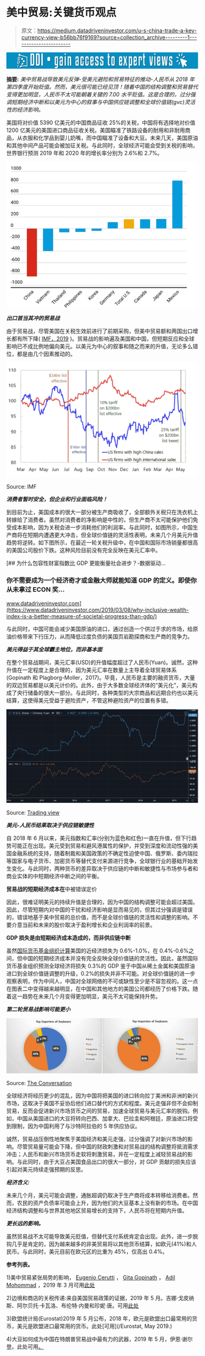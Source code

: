 # 美中贸易:关键货币观点

> 原文：<https://medium.datadriveninvestor.com/u-s-china-trade-a-key-currency-view-b56bb76f9169?source=collection_archive---------1----------------------->

[![](img/a4e16a2ab7c5dd46f5e7883b05080802.png)](http://www.track.datadriveninvestor.com/1B9E)

**摘要:** *美中贸易战导致美元反弹-受美元避险和贸易特征的推动-人民币从 2018 年第四季度开始贬值。然而，美元很可能已经见顶！随着中国的结构调整和贸易替代变得更加明显，人民币不太可能朝着关键的 7.00 水平贬值。这是合理的，过分强调短期经济中断和以美元为中心的叙事与中国供应链调整和全球价值链(gvc)灵活性的经济影响。*

美国将对价值 5390 亿美元的中国商品征收 25%的关税，中国将有选择地对价值 1200 亿美元的美国进口商品征收关税。美国瞄准了铁路设备的耐用和非耐用商品，从衣服和化学品到婴儿奶嘴，而中国瞄准了设备和大豆。未来几天，美国原油和其他中间产品可能会被加征关税。与此同时，全球经济可能会受到关税的影响，世界银行预测 2019 年和 2020 年的增长率分别为 2.6%和 2.7%。

![](img/77c3043ea203f41d8c661ef2002cac75.png)

***出口首当其冲的贸易战***

由于贸易战，尽管美国在关税生效前进行了前期采购，但美中贸易额和两国出口增长都有所下降( [IMF，2019](https://blogs.imf.org/2019/05/23/the-impact-of-us-china-trade-tensions/) )。贸易战的影响遍及美国和中国，但短期反应和全球影响已不成比例地偏向美元。以美元为中心的叙事和随之而来的升值，无论多么错位，都是由几个因素推动的。

![](img/e938a73dff6dd994cd05cb94d3a9681b.png)

Source: IMF

***消费者暂时安全，但企业和行业面临风险！***

到目前为止，美国成本的很大一部分被生产商吸收了，全部额外关税只在洗衣机上转嫁给了消费者。虽然对消费者的净影响是中性的，但生产商不太可能保护他们免受成本影响，因为关税会进一步消耗他们的利润率。与此同时，如图所示，中国生产商将在短期内遭遇更大冲击，但全球价值链的灵活性表明，未来几个月美元升值趋势将逆转。如下图所示，在最近一轮关税升级中，在中国和国际市场销量都很高的美国公司股价下跌。这种风险目前没有完全反映在美元汇率中。

[](https://www.datadriveninvestor.com/2019/03/08/why-inclusive-wealth-index-is-a-better-measure-of-societal-progress-than-gdp/) [## 为什么包容性财富指数比 GDP 更能衡量社会进步？-数据驱动…

### 你不需要成为一个经济奇才或金融大师就能知道 GDP 的定义。即使你从未拿过 ECON 奖…

www.datadriveninvestor.com](https://www.datadriveninvestor.com/2019/03/08/why-inclusive-wealth-index-is-a-better-measure-of-societal-progress-than-gdp/) 

与此同时，中国可能会减少美国原油的进口，通过创造一个供过于求的市场，给原油价格带来下行压力，从而降低过度负债的美国页岩勘探商和生产商的竞争力。

***美元得益于其全球霸主地位，而非基本面***

在整个贸易战期间，美元汇率(USD)的升值幅度超过了人民币(Yuan)。诚然，这种升值在一定程度上是合理的，因为美元汇率在数量上主导着全球贸易体系(Gopinath 和 Plagborg-Moller，2017)。毕竟，人民币是主要的融资货币，大量的双边贸易都是以美元计价的。此外，由于大多数全球经济体的“美元化”，美元构成了央行储备的很大一部分。与此同时，各种类型的大宗商品和远期合约也以美元结算，这使得美元受益于避险资产，不管这种避险资产的位置有多错。

![](img/6c65bf31cb019fc58a6266d0220b42d5.png)

Source: [Trading view](https://uk.tradingview.com/chart/ZHDNU3Ny/)

***美元-人民币结果取决于供应链敏捷性***

自 2018 年 6 月以来，美元指数和汇率(分别为蓝色和红色)一直在升值，但下行趋势可能正在出现。美元受到贸易和避风港属性的保护，并受到深度和流动性强的美国金融系统的支持，随着制裁和美国政策的不确定性迫使中国、俄罗斯、委内瑞拉等国家与电子货币、加密货币等替代支付来源进行竞争，全球银行业的基础开始发生变化。与此同时，两种货币的差异取决于供应链的中断和敏捷性与市场参与者和商业实体的中短期经济中断之间的平衡。

**贸易战的短期经济成本在**中被错误定价

因此，很难证明美元的持续升值是合理的，因为中国的结构调整可能会超过美国。因此，尽管短期内对中国的干扰和经济影响是显而易见的，但其过分强调是错误的，错误地基于美中贸易的总价值，而不是全球价值链的灵活性和调整的影响。不要介意当前和未来的股价取决于盈利增长和企业利润率的前景。

**GDP 损失是由短期经济成本造成的，而非供应链中断**

虽然[国际货币基金组织计算](https://blogs.imf.org/2019/05/23/the-impact-of-us-china-trade-tensions/)美国的近经济损失为 0.6%-1.0%，在 0.4%-0.6%之间，但中国的短期经济成本并没有完全反映全球价值链的灵活性。因此，虽然国际货币基金组织预测全球经济将损失 0.3%的 GDP 鉴于中国从稀土金属和美国原油进口到全球价值链调整的升级，0.2%的损失并非不可能。对全球价值链的进一步观察表明，作为中间人，中国对全球网络的不可或缺性至少是不容忽视的。这一点在图表二中变得越来越明显，在中国和其他地方的美国公司都经历了价格下跌。随着这一趋势在未来几个月变得更加明显，美元不太可能保持升势。

***第二轮贸易战影响可能更小***

![](img/29d88ab3bff5254533e1d50f84866755.png)

Source: [The Conversation](https://theconversation.com/how-soybeans-became-chinas-most-powerful-weapon-in-trumps-trade-war-118088)

全球经济将经历更少的混乱，因为中国将把美国的进口转向拉丁美洲和非洲的新兴市场，这取决于美国不妥协后他们进口替代的方式和程度。美元走强非但不会抑制贸易，反而会促进新兴市场货币之间的贸易，加速全球贸易与美元汇率的脱钩。例如，中国从美国进口的大豆将转向巴西、加拿大、巴拉圭和阿根廷，原油进口将受到限制，因为中国利用了与沙特阿拉伯的 5 年供应协议。

诚然，贸易战压倒性地聚焦于美国经济和美元走强，过分强调了对新兴市场的影响。尽管贸易量可能会下降，但中国的财政刺激和对贸易战的结构调整将抵消需求冲击；人民币和新兴市场货币走软将刺激贸易，并在一定程度上减轻贸易战的影响。与此同时，由于大豆占美国食品出口的很大一部分，对 GDP 贡献的损失应该引起对美元持续走强预期的反思。

***经济含义:***

未来几个月，美元可能会调整，通胀超调仍取决于生产商将成本转移给消费者。然而，农民的资产负债率可能会上升，因为他们的大豆基本上没有新的市场。在中国经济结构调整和与世界其他地区贸易增长的支持下，人民币将在短期内升值。

***更长远的影响。***

虽然贸易战不太可能导致美元贬值，但替代支付系统肯定会出现。此外，进一步脱钩几乎是肯定的，因为越来越多的非美贸易将以其他货币结算，如欧元(41%)和人民币。与此同时，美元目前在欧元区的比重为 45%，仅高出 0.4%。

**参考列表。**

1)美中贸易紧张局势的影响， [Eugenio Cerutti](https://blogs.imf.org/bloggers/eugenio-cerutti/) ， [Gita Gopinath](https://blogs.imf.org/bloggers/gita-gopinath/) ， [Adil Mohommad](https://blogs.imf.org/bloggers/adil-mohommad/) ，2019 年 3 月可用[此处](https://blogs.imf.org/2019/05/23/the-impact-of-us-china-trade-tensions/)

2)边境和商店的关税传递:来自美国贸易政策的证据，2019 年 5 月。吉娜·戈皮纳斯、阿尔贝托·卡瓦洛、布伦特·内曼和珍妮·唐。可用[此处](https://scholar.harvard.edu/files/CGNT_0.pdf)

3)欧盟统计局(Eurostat)2019 年 5 月公布，2018 年，欧元是欧盟出口最常用的货币，美元是欧盟进口最常用的货币。此处[可用](/Eurostat, May 2019.)

4)大豆如何成为中国在特朗普贸易战中最有力的武器，2019 年 5 月，伊恩·谢尔登。此处可用[。](https://theconversation.com/how-soybeans-became-chinas-most-powerful-weapon-in-trumps-trade-war-118088)
